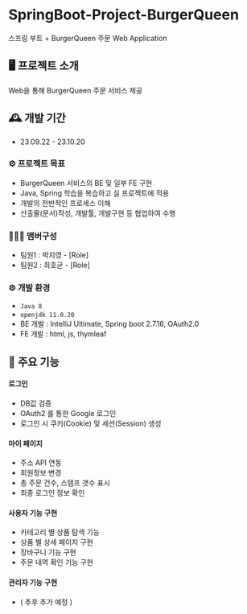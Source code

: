 # SpringBoot-Project-BurgerQueen
스프링 부트 + BurgerQueen 주문 Web Application


## 🖥️ 프로젝트 소개
Web을 통해 BurgerQueen 주문 서비스 제공

## 🕰️ 개발 기간
* 23.09.22 - 23.10.20

### ⚙️ 프로젝트 목표
- BurgerQueen 서비스의 BE 및 일부 FE 구현
- Java, Spring 학습을 복습하고 실 프로젝트에 적용
- 개발의 전반적인 프로세스 이해
- 산출물(문서)작성, 개발툴, 개발구현 등 협업하여 수행

### 🧑‍🤝‍🧑 맴버구성
 - 팀원1 : 박지영 - [Role]
 - 팀원2 : 최호균 - [Role]

### ⚙️ 개발 환경
- `Java 8`
- `openjdk 11.0.20`
- BE 개발 : IntelliJ Ultimate, Spring boot 2.7.16, OAuth2.0
- FE 개발 : html, js, thymleaf

## 📌 주요 기능
#### 로그인 
- DB값 검증
- OAuth2 를 통한 Google 로그인
- 로그인 시 쿠키(Cookie) 및 세션(Session) 생성

#### 마이 페이지 
- 주소 API 연동
- 회원정보 변경
- 총 주문 건수, 스탬프 갯수 표시
- 최종 로그인 정보 확인

#### 사용자 기능 구현 
- 카테고리 별 상품 탐색 기능
- 상품 별 상세 페이지 구현
- 장바구니 기능 구현
- 주문 내역 확인 기능 구현


#### 관리자 기능 구현 
- ( 추후 추가 예정 )
